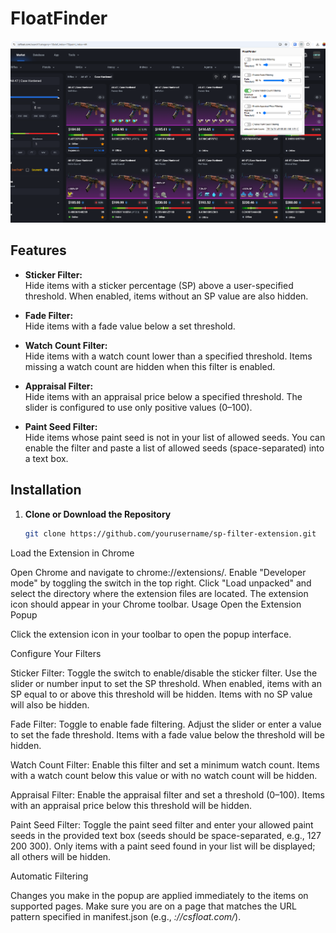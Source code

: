 # FloatFinder


![Example](example.png)

## Features

- **Sticker Filter:**  
  Hide items with a sticker percentage (SP) above a user-specified threshold. When enabled, items without an SP value are also hidden.

- **Fade Filter:**  
  Hide items with a fade value below a set threshold.

- **Watch Count Filter:**  
  Hide items with a watch count lower than a specified threshold. Items missing a watch count are hidden when this filter is enabled.

- **Appraisal Filter:**  
  Hide items with an appraisal price below a specified threshold. The slider is configured to use only positive values (0–100).

- **Paint Seed Filter:**  
  Hide items whose paint seed is not in your list of allowed seeds. You can enable the filter and paste a list of allowed seeds (space-separated) into a text box.

## Installation

1. **Clone or Download the Repository**

   ```bash
   git clone https://github.com/yourusername/sp-filter-extension.git
Load the Extension in Chrome

Open Chrome and navigate to chrome://extensions/.
Enable "Developer mode" by toggling the switch in the top right.
Click "Load unpacked" and select the directory where the extension files are located.
The extension icon should appear in your Chrome toolbar.
Usage
Open the Extension Popup

Click the extension icon in your toolbar to open the popup interface.

Configure Your Filters

Sticker Filter:
Toggle the switch to enable/disable the sticker filter. Use the slider or number input to set the SP threshold. When enabled, items with an SP equal to or above this threshold will be hidden. Items with no SP value will also be hidden.

Fade Filter:
Toggle to enable fade filtering. Adjust the slider or enter a value to set the fade threshold. Items with a fade value below the threshold will be hidden.

Watch Count Filter:
Enable this filter and set a minimum watch count. Items with a watch count below this value or with no watch count will be hidden.

Appraisal Filter:
Enable the appraisal filter and set a threshold (0–100). Items with an appraisal price below this threshold will be hidden.

Paint Seed Filter:
Toggle the paint seed filter and enter your allowed paint seeds in the provided text box (seeds should be space-separated, e.g., 127 200 300). Only items with a paint seed found in your list will be displayed; all others will be hidden.

Automatic Filtering

Changes you make in the popup are applied immediately to the items on supported pages. Make sure you are on a page that matches the URL pattern specified in manifest.json (e.g., *://csfloat.com/*).
